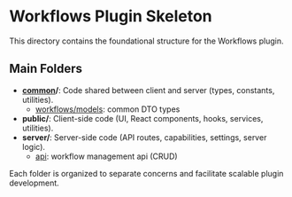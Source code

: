 # Workflows Plugin Skeleton

This directory contains the foundational structure for the Workflows plugin.

## Main Folders

- **[common](./common/)/**: Code shared between client and server (types, constants, utilities).
  - [workflows/models](./common/workflows/models): common DTO types
- **public/**: Client-side code (UI, React components, hooks, services, utilities).
- **server/**: Server-side code (API routes, capabilities, settings, server logic).
  - [api](./server/api/): workflow management api (CRUD)

Each folder is organized to separate concerns and facilitate scalable plugin development.
